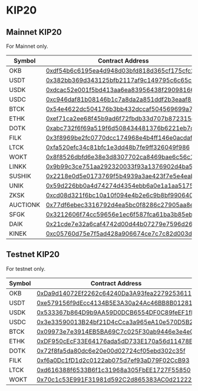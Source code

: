 # KIP20
## Mainnet KIP20

For Mainnet only.

|       Symbol       |    Contract Address   |    Decimals   |
|--------------------|-----------------------|-----------------------|
|        OKB         |    [0xdf54b6c6195ea4d948d03bfd818d365cf175cfc2](https://www.oklink.com/okexchain/address/0xdf54b6c6195ea4d948d03bfd818d365cf175cfc2)    |  18  |
|        USDT        |    [0x382bb369d343125bfb2117af9c149795c6c65c50](https://www.oklink.com/okexchain/address/0x382bb369d343125bfb2117af9c149795c6c65c50)    |  18  |
|        USDK        |    [0xdcac52e001f5bd413aa6ea83956438f29098166b](https://www.oklink.com/okexchain/address/0xdcac52e001f5bd413aa6ea83956438f29098166b)    |  18  |
|        USDC        |    [0xc946daf81b08146b1c7a8da2a851ddf2b3eaaf85](https://www.oklink.com/okexchain/address/0xc946daf81b08146b1c7a8da2a851ddf2b3eaaf85)    |  18  |
|        BTCK        |    [0x54e4622dc504176b3bb432dccaf504569699a7ff](https://www.oklink.com/okexchain/address/0x54e4622dc504176b3bb432dccaf504569699a7ff)    |  18  |
|        ETHK        |    [0xef71ca2ee68f45b9ad6f72fbdb33d707b872315c](https://www.oklink.com/okexchain/address/0xef71ca2ee68f45b9ad6f72fbdb33d707b872315c)    |  18  |
|        DOTK        |    [0xabc732f6f69a519f6d508434481376b6221eb7d5](https://www.oklink.com/okexchain/address/0xabc732f6f69a519f6d508434481376b6221eb7d5)    |  18  |
|        FILK        |    [0x3f8969be2fc0770dcc174968e4b4ff146e0acdaf](https://www.oklink.com/okexchain/address/0x3f8969be2fc0770dcc174968e4b4ff146e0acdaf)    |  18  |
|        LTCK        |    [0xfa520efc34c81bfc1e3dd48b7fe9ff326049f986](https://www.oklink.com/okexchain/address/0xfa520efc34c81bfc1e3dd48b7fe9ff326049f986)    |  18  |
|        WOKT        |    [0x8f8526dbfd6e38e3d8307702ca8469bae6c56c15](https://www.oklink.com/okexchain/address/0x8f8526dbfd6e38e3d8307702ca8469bae6c56c15)    |  18  |
|        LINKK        |    [0x9b99c3ce751aa292320033f93a1376902d4ba58b](https://www.oklink.com/okexchain/address/0x9b99c3ce751aa292320033f93a1376902d4ba58b)    |  18  |
|        SUSHIK       |    [0x2218e0d5e0173769f5b4939a3ae423f7e5e4eab7](https://www.oklink.com/okexchain/address/0x2218e0d5e0173769f5b4939a3ae423f7e5e4eab7)    |  18  |
|        UNIK        |    [0x59d226bb0a4d74274d4354ebb6a0e1a1aa5175b6](https://www.oklink.com/okexchain/address/0x59d226bb0a4d74274d4354ebb6a0e1a1aa5175b6)    |  18  |
|        ZKSK        |    [0xcd08d321f6bc10a10f094e4b2e6c9b8bf9906401](https://www.oklink.com/okexchain/address/0xcd08d321f6bc10a10f094e4b2e6c9b8bf9906401)    |  18  |
|        AUCTIONK     |    [0x77df6ebec3316792d4ea5bc0f8286c27905aa8e8](https://www.oklink.com/okexchain/address/0x77df6ebec3316792d4ea5bc0f8286c27905aa8e8)    |  18  |
|        SFGK        |    [0x3212606f74cc59656e1ec6f587fca61ba3b85eb0](https://www.oklink.com/okexchain/address/0x3212606f74cc59656e1ec6f587fca61ba3b85eb0)    |  18  |
|        DAIK     |    [0x21cde7e32a6caf4742d00d44b07279e7596d26b9](https://www.oklink.com/okexchain/address/0x21cde7e32a6caf4742d00d44b07279e7596d26b9)    |  18  |
|        KINEK        |    [0xc05760d75e7f5ad428a906674ce7c7c82d003d01](https://www.oklink.com/okexchain/address/0xc05760d75e7f5ad428a906674ce7c7c82d003d01)    |  18  |



## Testnet KIP20

For testnet only.

|       Symbol       |    Contract Address   |    Decimals   |
|--------------------|-----------------------|-----------------------|
|        OKB         |    [0xDa9d14072Ef2262c64240Da3A93fea2279253611](https://www.oklink.com/okexchain-test/address/0xDa9d14072Ef2262c64240Da3A93fea2279253611)    |  10  |
|        USDT        |    [0xe579156f9dEcc4134B5E3A30a24Ac46BB8B01281](https://www.oklink.com/okexchain-test/address/0xe579156f9dEcc4134B5E3A30a24Ac46BB8B01281)    |  10  |
|        USDK        |    [0x533367b864D9b9AA59D0DCB6554DF0C89feEF1fF](https://www.oklink.com/okexchain-test/address/0x533367b864D9b9AA59D0DCB6554DF0C89feEF1fF)    |  10  |
|        USDC        |    [0x3e33590013B24bf21D4cCca3a965eA10e570D5B2](https://www.oklink.com/okexchain-test/address/0x3e33590013B24bf21D4cCca3a965eA10e570D5B2)    |  10  |
|        BTCK        |    [0x09973e7e3914EB5BA69C7c025F30ab9446e3e4e0](https://www.oklink.com/okexchain-test/address/0x09973e7e3914EB5BA69C7c025F30ab9446e3e4e0)    |  10  |
|        ETHK        |    [0xDF950cEcF33E64176ada5dD733E170a56d11478E](https://www.oklink.com/okexchain-test/address/0xDF950cEcF33E64176ada5dD733E170a56d11478E)    |  10  |
|        DOTK        |    [0x72f8fa5da80dc6e20e00d02724cf05ebd302c35f](https://www.oklink.com/okexchain-test/address/0x72f8fa5da80dc6e20e00d02724cf05ebd302c35f)    |  10  |
|        FILK        |    [0xf6a0Dc1fD1d2c0122ab075d7ef93aD79F02CcB93](https://www.oklink.com/okexchain-test/address/0xf6a0Dc1fD1d2c0122ab075d7ef93aD79F02CcB93)    |  10  |
|        LTCK        |    [0xd616388f6533B6f1c31968a305FbEE1727F55850](https://www.oklink.com/okexchain-test/address/0xd616388f6533B6f1c31968a305FbEE1727F55850)    |  10  |
|        WOKT        |    [0x70c1c53E991F31981d592C2d865383AC0d212225](https://www.oklink.com/okexchain-test/address/0x70c1c53E991F31981d592C2d865383AC0d212225)    |  18  |

